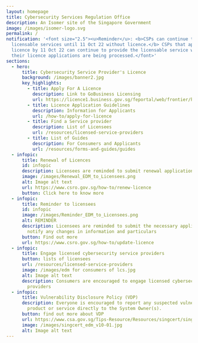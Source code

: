 ```yaml
---
layout: homepage
title: Cybersecurity Services Regulation Office
description: An Isomer site of the Singapore Government
image: /images/isomer-logo.svg
permalink: /
notification: '<font size="2.5"><u>Reminder</u>: <b>CSPs can continue to provide
  licensable services until 11 Oct 22 without licence.</b> CSPs that apply for
  licence by 11 Oct 22 can continue to provide the licensable service while
  their licence applications are being processed.</font>'
sections:
  - hero:
      title: Cybersecurity Service Provider's Licence
      background: /images/banner2.jpg
      key_highlights:
        - title: Apply For A Licence
          description: Link to GoBusiness Licensing
          url: https://licence1.business.gov.sg/feportal/web/frontier/home
        - title: Licence Application Guidelines
          description: Information for Applicants
          url: /how-to/apply-for-licence
        - title: Find a Service provider
          description: List of Licensees
          url: /resources/licensed-service-providers
        - title: List of Guides
          description: For Consumers and Applicants
          url: /resources/forms-and-guides/guides
  - infopic:
      title: Renewal of Licences
      id: infopic
      description: Licensees are reminded to submit renewal applications
      image: /images/Renewal_EDM_to_Licensees.png
      alt: Image alt text
      url: https://www.csro.gov.sg/how-to/renew-licence
      button: Click here to know more
  - infopic:
      title: Reminder to licensees
      id: infopic
      image: /images/Reminder_EDM_to_Licensees.png
      alt: REMINDER
      description: Licensees are reminded to submit the necessary applications to
        notify any changes in information and particulars
      button: Find out more
      url: https://www.csro.gov.sg/how-to/update-licence
  - infopic:
      title: Engage licensed cybersecurity service providers
      button: lists of licensees
      url: /resources/licensed-service-providers
      image: /images/edm for consumers of lcs.jpg
      alt: Image alt text
      description: Consumers are encouraged to engage licensed cybersecurity service
        providers
  - infopic:
      title: Vulnerability Disclosure Policy (VDP)
      description: Everyone is encouraged to report any suspected vulnerability in a
        product or service directly to the System Owner(s).
      button: find out more about VDP
      url: https://www.csa.gov.sg/Tips-Resource/Resources/singcert/singcert-vulnerability-disclosure-policy
      image: /images/singcert_edm_v10-01.jpg
      alt: Image alt text
---
```

